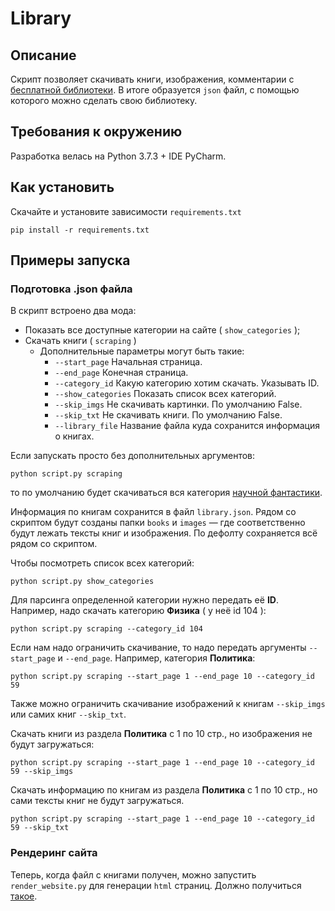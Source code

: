 # Library

## Описание
Скрипт позволяет скачивать книги, изображения, комментарии с [бесплатной библиотеки](http://tululu.org/).
 В итоге образуется `json` файл, с помощью которого можно сделать свою библиотеку.

## Требования к окружению
Разработка велась на Python 3.7.3 + IDE PyCharm.

## Как установить
Скачайте и установите зависимости `requirements.txt`

    pip install -r requirements.txt

## Примеры запуска
### Подготовка .json файла
В скрипт встроено два мода:

* Показать все доступные категории на сайте ( `show_categories` );
* Скачать книги ( `scraping` )
    * Дополнительные параметры могут быть такие:
        * `--start_page` Начальная страница.
        * `--end_page` Конечная страница.
        * `--category_id` Какую категорию хотим скачать. Указывать ID.
        * `--show_categories` Показать список всех категорий.
        * `--skip_imgs` Не скачивать картинки. По умолчанию False.
        * `--skip_txt`  Не скачивать книги. По умолчанию False.
        * `--library_file`  Название файла куда сохранится информация о книгах.
    

Если запускать просто без дополнительных аргументов:

    python script.py scraping
 
то по умолчанию будет скачиваться вся категория [научной фантастики](http://tululu.org/l55/).

Информация по книгам сохранится в файл `library.json`. Рядом со скриптом будут созданы папки `books` и `images` — 
где соответственно будут лежать тексты книг и изображения. По дефолту сохраняется всё рядом со скриптом.

Чтобы посмотреть список всех категорий:

    python script.py show_categories

Для парсинга определенной категории нужно передать её **ID**. Например, надо скачать категорию **Физика** ( у неё id 104 ):

    python script.py scraping --category_id 104 

Если нам надо ограничить скачивание, то надо передать аргументы `--start_page` и `--end_page`. Например, категория **Политика**:

    python script.py scraping --start_page 1 --end_page 10 --category_id 59 

Также можно ограничить скачивание изображений к книгам `--skip_imgs` или самих книг `--skip_txt`.

Скачать книги из раздела **Политика** с 1 по 10 стр., но изображения не будут загружаться:

    python script.py scraping --start_page 1 --end_page 10 --category_id 59 --skip_imgs

Скачать информацию по книгам из раздела **Политика** с 1 по 10 стр., но сами тексты книг не будут загружаться.  

    python script.py scraping --start_page 1 --end_page 10 --category_id 59 --skip_txt

### Рендеринг сайта
Теперь, когда файл с книгами получен, можно запустить `render_website.py` для генерации `html` страниц.
Должно получиться [такое](https://webjunior.github.io/Library-render/pages/index0.html).
